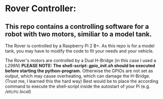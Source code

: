 # Rover Controller:
## This repo contains a controlling software for a robot with two motors, similiar to a model tank.

The Rover is controlled by a Raspberry Pi 2 B+.
As this repo is for a model tank, you may have to modify the code to fit your needs and your vehicle.

The Rover's motors are controlled by a Dual H-Bridge (in this case I used a *L298N*)
**PLEASE NOTE: The shell-script: *gpio_init.sh* should be executed before starting the python-program.**
Otherwise the GPIOs are not set as output, which may cause overheating, which can damage the H-Bridge. (Trust me, I learned this the hard way)
Best would be to place the according command to execute the shell-script inside the autostart of your Pi (e.g. */etc/rc.local*)
